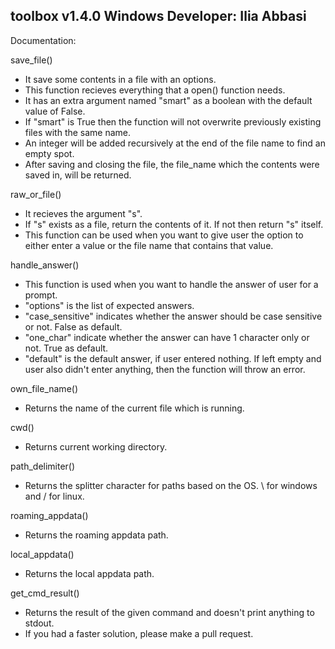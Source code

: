 toolbox v1.4.0  Windows
Developer: Ilia Abbasi
-----------------------------------


Documentation:

save_file()
 - It save some contents in a file with an options.
 - This function recieves everything that a open() function needs.
 - It has an extra argument named "smart" as a boolean with the default value of False.
 - If "smart" is True then the function will not overwrite previously existing files with the same name.
 - An integer will be added recursively at the end of the file name to find an empty spot.
 - After saving and closing the file, the file_name which the contents were saved in, will be returned.

raw_or_file()
 - It recieves the argument "s".
 - If "s" exists as a file, return the contents of it. If not then return "s" itself.
 - This function can be used when you want to give user the option to either enter a value or the file name that contains that value.

handle_answer()
 - This function is used when you want to handle the answer of user for a prompt.
 - "options" is the list of expected answers.
 - "case_sensitive" indicates whether the answer should be case sensitive or not. False as default.
 - "one_char" indicate whether the answer can have 1 character only or not. True as default.
 - "default" is the default answer, if user entered nothing. If left empty and user also didn't enter anything, then the function will throw an error.

own_file_name()
 - Returns the name of the current file which is running.

cwd()
 - Returns current working directory.

path_delimiter()
 - Returns the splitter character for paths based on the OS. \ for windows and / for linux.

roaming_appdata()
 - Returns the roaming appdata path.

local_appdata()
 - Returns the local appdata path.

get_cmd_result()
 - Returns the result of the given command and doesn't print anything to stdout.
 - If you had a faster solution, please make a pull request.
